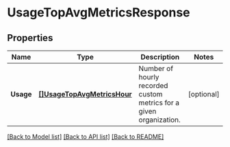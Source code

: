 # UsageTopAvgMetricsResponse

## Properties

Name | Type | Description | Notes
------------ | ------------- | ------------- | -------------
**Usage** | [**[]UsageTopAvgMetricsHour**](UsageTopAvgMetricsHour.md) | Number of hourly recorded custom metrics for a given organization. | [optional] 

[[Back to Model list]](../README.md#documentation-for-models) [[Back to API list]](../README.md#documentation-for-api-endpoints) [[Back to README]](../README.md)


